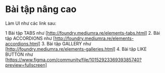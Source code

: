 # Bài tập nâng cao

Làm UI như các link sau:


1 Bài tập TABS như [http://foundry.mediumra.re/elements-tabs.html]
2. Bài tập ACCORDIONS như [http://foundry.mediumra.re/elements-accordions.html]
3. Bài tập GALLERY như [http://foundry.mediumra.re/elements-galleries.html]
4. Bài tập LIKE BUTTON như [https://www.figma.com/community/file/1015292336939385740?preview=fullscreen]

